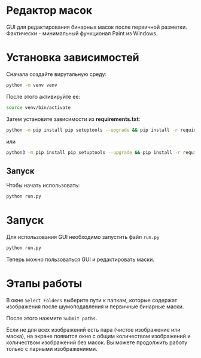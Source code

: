 # Редактор масок

GUI для редактирования бинарных масок после первичной разметки. Фактически - минимальный функционал Paint из Windows.

# Установка зависимостей
Сначала создайте вирутальную среду:

```bash
python -m venv venv
```

После этого активируйте ее:
```bash
source venv/bin/activate
```
Затем установите зависимости из **requirements.txt**:
```bash
python -m pip install pip setuptools --upgrade && pip install -r requirements.txt
```
или 
```bash
python3 -m pip install pip setuptools --upgrade && pip install -r requirements.txt
```

## Запуск
Чтобы начать использовать:
```bash
python run.py
```
# Запуск
Для использования GUI необходимо запустить файл `run.py`
```bash
python run.py
```

Теперь можно пользоваться GUI и редактировать маски.

# Этапы работы
В окне `Select Folders` выберите пути к папкам, которые содержат изображения после шумоподавления и первичные бинарные маски.

После этого нажмите `Submit paths`.

Если не для всех изображений есть пара (чистое изображение или маска), на экране появится окно с общим количеством изображений и количеством изображений без масок. Вы можете продолжить работу только с парными изображениями.

